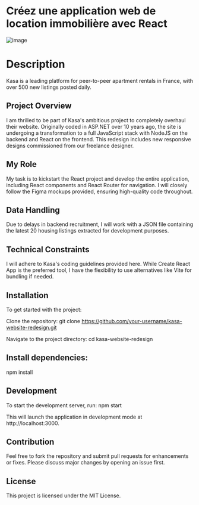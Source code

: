 # Créez une application web de location immobilière avec React

![image](https://github.com/Arno37/Kasa/assets/140819974/dc33f62c-fa36-47aa-a0f0-796934e023d6)
# Description

Kasa is a leading platform for peer-to-peer apartment rentals in France, with over 500 new listings posted daily.

## Project Overview

I am thrilled to be part of Kasa's ambitious project to completely overhaul their website. Originally coded in ASP.NET over 10 years ago, the site is undergoing a transformation to a full JavaScript stack with NodeJS on the backend and React on the frontend. This redesign includes new responsive designs commissioned from our freelance designer.

## My Role

My task is to kickstart the React project and develop the entire application, including React components and React Router for navigation. I will closely follow the Figma mockups provided, ensuring high-quality code throughout.

## Data Handling

Due to delays in backend recruitment, I will work with a JSON file containing the latest 20 housing listings extracted for development purposes.

## Technical Constraints

I will adhere to Kasa's coding guidelines provided here.
While Create React App is the preferred tool, I have the flexibility to use alternatives like Vite for bundling if needed.

## Installation

To get started with the project:

Clone the repository: git clone https://github.com/your-username/kasa-website-redesign.git

Navigate to the project directory: cd kasa-website-redesign

## Install dependencies:

npm install

## Development

To start the development server, run: npm start

This will launch the application in development mode at http://localhost:3000.

## Contribution

Feel free to fork the repository and submit pull requests for enhancements or fixes. Please discuss major changes by opening an issue first.

## License

This project is licensed under the MIT License.

